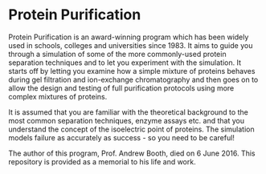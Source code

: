 # Protein Purification

Protein Purification is an award-winning program which has been widely used in schools, colleges and universities since 1983. It aims to guide you through a simulation of some of the more commonly-used protein separation techniques and to let you experiment with the simulation. It starts off by letting you examine how a simple mixture of proteins behaves during gel filtration and ion-exchange chromatography and then goes on to allow the design and testing of full purification protocols using more complex mixtures of proteins.

It is assumed that you are familiar with the theoretical background to the most common separation techniques, enzyme assays etc. and that you understand the concept of the isoelectric point of proteins. The simulation models failure as accurately as success - so you need to be careful!

The author of this program, Prof. Andrew Booth, died on 6 June 2016.  This repository is provided as a memorial to his life and work.

